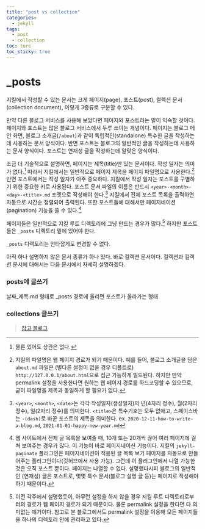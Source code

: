 ```yaml
---
title: "post vs collection"
categories:
  - jekyll
tags:
  - post
  - collection
toc: ture
toc_sticky: true
---
```


# _posts

지킬에서 작성할 수 있는 문서는 크게 페이지(page), 포스트(post), 컬렉션 문서(collection document), 이렇게 3종류로 구분할 수 있다.

만약 다른 블로그 서비스를 사용해 보았다면 페이지와 포스트라는 말이 익숙할 것이다. 페이지와 포스트는 많은 블로그 서비스에서 두루 쓰이는 개념이다. 페이지는 블로그 메인 화면, 블로그 소개글(`/about`)과 같이 독립적인(standalone) 특수한 글을 작성하는데 사용하는 문서 양식이다. 반면 포스트는 블로그의 일반적인 글을 작성하는데 사용하는 문서 양식이다. 포스트는 연재성 글을 작성하는데 알맞은 양식이다.

조금 더 기술적으로 설명하면, 페이지는 제목(title)만 있는 문서이다. 작성 일자는 의미가 없다.[^5] 따라서 지킬에서는 일반적으로 페이지 제목을 페이지 파일명으로 사용한다.[^6] 반면 포스트에서는 작성 일자가 아주 중요하다. 지킬에서 작성 일자는 포스트를 구별하기 위한 중요한 키로 사용된다. 포스트 문서 파일의 이름은 반드시 `<year>-<month>-<day>-<title>.md` 포멧으로 작성해야 한다.[^7] 지킬에서 전체 포스트 목록을 출력하면 자동으로 시간순 정렬되어 출력된다. 또한 포스트들에 대해서만 페이지네이션(pagination) 기능을 쓸 수 있다.[^8]

[^5]: 물론 있어도 상관은 없다.
[^6]: 지킬의 파일명은 웹 페이지 경로가 되기 때문이다. 예를 들어, 블로그 소개글을 담은 `about.md` 파일은 (별다른 설정이 없을 경우 디폴트로) `http://127.0.0.1/about.html`으로 접근 가능하게 빌드된다. 하지만 만약 permalink 설정을 사용한다면 원하는 웹 페이지 경로를 하드코딩할 수 있으므로, 굳이 파일명을 제목과 동일하게 할 필요가 없다.
[^7]: `<year>`, `<month>`, `<date>`는 각각 작성일자(생성일자)의 년(4자리 정수), 월(2자리 정수), 일(2자리 정수)를 의미한다. `<title>`은 특수기호는 모두 없애고, 스페이스바는 `-(dash)`로 바꾼 포스트의 제목을 의미한다. ex. `2020-12-11-how-to-write-a-blog.md`, `2021-01-01-happy-new-year.md`
[^8]: 웹 사이트에서 전체 글 목록을 보여줄 때, 10개 또는 20개씩 끊어 여러 페이지에 걸쳐 보여주는 경우가 많다. 이 기능이 바로 페이지네이션 기능이다. 지킬의 `jekyll-paginate` 플러그인은 페이지네이션이 적용된 글 목록 보기 페이지를 자동으로 만들어주는 플러그인이다(깃허브에서 사용 가능). 그런데 이 플러그인에서 나열 가능한 것은 오직 포스트 뿐이다. 페이지는 나열할 수 없다. 설명했다시피 블로그의 일반적인 (연재성) 글은 포스트로, 몇몇 특수 문서(블로그 설명 글 등)는 페이지로 작성해야 하기 때문이다.

페이지들은 일반적으로 지킬 루트 디렉토리에 그냥 만드는 경우가 많다.[^9] 하지만 포스트들은 `_posts` 디렉토리 밑에 있어야 한다.

[^9]: 이전 각주에서 설명했듯이, 아무런 설정을 하지 않을 경우 지킬 루트 디렉토리로부터의 경로가 웹 페이지 경로가 되기 때문이다. 물론 permalink 설정을 한다면 다 의미없는 얘기이다. 참고로 본 블로그에서도 permalink 설정을 이용해 모든 페이지들을 하나의 디렉토리 안에 관리하고 있다.

`_posts` 디렉토리는 안타깝게도 변경할 수 없다.

아직 하나 설명하지 않은 문서 종류가 하나 있다. 바로 컬렉션 문서이다. 컬렉션과 컬렉션 문서에 대해서는 다음 문서에서 자세히 설명하겠다.

### posts에 글쓰기
날짜_제목.md 형태로 _posts 경로에 올리면 포스트가 올라가는 형태

### collections 글쓰기



> [참고 블로그](https://www.wonseoko.com/jekyll/minimal-mistakes/#minimal-mistakes%EB%9E%80)
